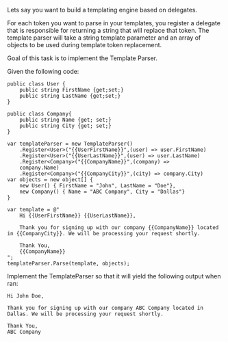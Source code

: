 Lets say you want to build a templating engine based on delegates.

For each token you want to parse in your templates, you register a delegate that is responsible for returning a string that will replace that token. The template parser will take a string template parameter and an array of objects to be used during template token replacement.

Goal of this task is to implement the Template Parser.

Given the following code:

```
public class User {
    public string FirstName {get;set;}
    public string LastName {get;set;}
}

public class Company{
    public string Name {get; set;}
    public string City {get; set;}
}

var templateParser = new TemplateParser()
    .Register<User>("{{UserFirstName}}",(user) => user.FirstName)
    .Register<User>("{{UserLastName}}",(user) => user.LastName)
    .Register<Company>("{{CompanyName}}",(company) =>
    company.Name)
    .Register<Company>("{{CompanyCity}}",(city) => company.City)
var objects = new object[] {
    new User() { FirstName = "John", LastName = "Doe"},
    new Company() { Name = "ABC Company", City = "Dallas"}
}

var template = @"
    Hi {{UserFirstName}} {{UserLastName}},

    Thank you for signing up with our company {{CompanyName}} located in {{CompanyCity}}. We will be processing your request shortly.

    Thank You,
    {{CompanyName}}
";
templateParser.Parse(template, objects);
```

Implement the TemplateParser so that it will yield the following output when ran:

```
Hi John Doe,

Thank you for signing up with our company ABC Company located in Dallas. We will be processing your request shortly.

Thank You,
ABC Company
```
